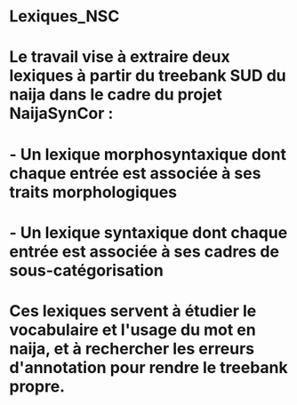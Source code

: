 # Lexiques_NSC

# Le travail vise à extraire deux lexiques à partir du treebank SUD du naija dans le cadre du projet NaijaSynCor : 
#   - Un lexique morphosyntaxique dont chaque entrée est associée à ses traits morphologiques
#   - Un lexique syntaxique dont chaque entrée est associée à ses cadres de sous-catégorisation
# Ces lexiques servent à étudier le vocabulaire et l'usage du mot en naija, et à rechercher les erreurs d'annotation pour rendre le treebank propre.
